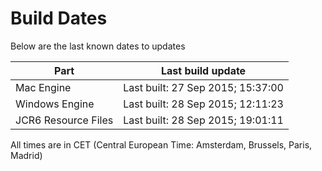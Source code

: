 # Build Dates

Below are the last known dates to updates

Part | Last build update
-----|-----
Mac Engine | Last built: 27 Sep 2015; 15:37:00
Windows Engine | Last built: 28 Sep 2015; 12:11:23
JCR6 Resource Files | Last built: 28 Sep 2015; 19:01:11
All times are in CET (Central European Time: Amsterdam, Brussels, Paris, Madrid)



